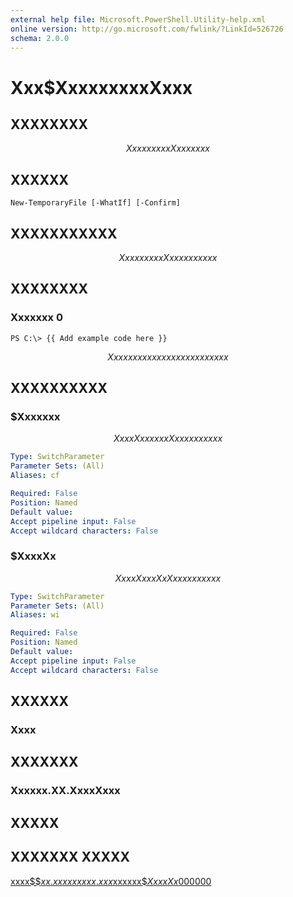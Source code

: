 ```yaml
---
external help file: Microsoft.PowerShell.Utility-help.xml
online version: http://go.microsoft.com/fwlink/?LinkId=526726
schema: 2.0.0
---
```


# Xxx$XxxxxxxxxXxxx
## XXXXXXXX
$$Xxxx xx xxx Xxxxxxxx$$

## XXXXXX

```
New-TemporaryFile [-WhatIf] [-Confirm]
```

## XXXXXXXXXXX
$$Xxxx xx xxx Xxxxxxxxxxx$$

## XXXXXXXX

### Xxxxxxx 0
```
PS C:\> {{ Add example code here }}
```

$$ Xxx xxxxxxx xxxxxxxxxxx xxxx $$

## XXXXXXXXXX

### $Xxxxxxx
$$Xxxx Xxxxxxx Xxxxxxxxxxx$$

```yaml
Type: SwitchParameter
Parameter Sets: (All)
Aliases: cf

Required: False
Position: Named
Default value: 
Accept pipeline input: False
Accept wildcard characters: False
```

### $XxxxXx
$$Xxxx XxxxXx Xxxxxxxxxxx$$

```yaml
Type: SwitchParameter
Parameter Sets: (All)
Aliases: wi

Required: False
Position: Named
Default value: 
Accept pipeline input: False
Accept wildcard characters: False
```

## XXXXXX

### Xxxx


## XXXXXXX

### Xxxxxx.XX.XxxxXxxx


## XXXXX

## XXXXXXX XXXXX

[xxxx$$$xx.xxxxxxxxx.xxx$xxxxxx$$XxxxXx$000000](http://go.microsoft.com/fwlink/?LinkId=526726)

